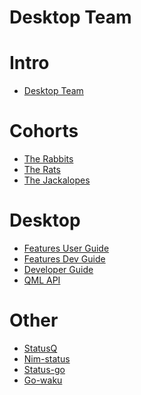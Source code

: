 Desktop Team
===

Intro
===

* [Desktop Team](/wAbKqYTdR_-FWLZZouSxsg)

Cohorts
===

* [The Rabbits](/WWifNqD9S0WgWg_oLgtx3Q)
* [The Rats](/01BdO6r8Rr21arM27tCLyA)
* [The Jackalopes](/MAUvhAEPRTWq1c781tF7Vw)

Desktop
===

* [Features User Guide](/1wgedg_kSH6QxiiSPr6J3A)
* [Features Dev Guide](/a5MyS7UTRt69BRL7SfweUA)
* [Developer Guide](/8tAt7WlYQAWk9cMkW5cVWw)
* [QML API](/YSpMpIIUS0qhaS32r9VVxQ)

Other
===

* [StatusQ](/wFtiXvOiQqCdw2lk6gbOLA)
* [Nim-status](/POuCfTblQOyToMWq7agzTA)
* [Status-go](/c0z4K-pQQAS6L-6YlCIpvA)
* [Go-waku](/i_HqD9VYRB6CsPslmqr_OQ)

